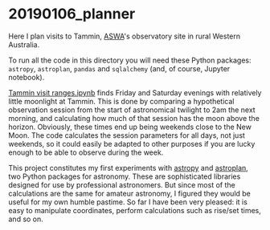 # 20190106_planner

Here I plan visits to Tammin, [ASWA](https://aswa-inc.org.au)'s observatory site in rural Western Australia.

To run all the code in this directory you will need these Python packages: `astropy`, `astroplan`, `pandas` and `sqlalchemy` (and, of course, Jupyter notebook).

[Tammin visit ranges.ipynb](https://github.com/mbertolacci/astronomy-notebooks/blob/master/20190106_planner/Tammin%20visit%20ranges.ipynb) finds Friday and Saturday evenings with relatively little moonlight at Tammin. This is done by comparing a hypothetical observation session from the start of astronomical twilight to 2am the next morning, and calculating how much of that session has the moon above the horizon. Obviously, these times end up being weekends close to the New Moon. The code calculates the session parameters for all days, not just weekends, so it could easily be adapted to other purposes if you are lucky enough to be able to observe during the week.

This project constitutes my first experiments with [astropy](http://docs.astropy.org/en/stable/index.html) and [astroplan](https://astroplan.readthedocs.io/en/latest/index.html), two Python packages for astronomy. These are sophisticated libraries designed for use by professional astronomers. But since most of the calculations are the same for amateur astronomy, I figured they would be useful for my own humble pastime. So far I have been very pleased: it is easy to manipulate coordinates, perform calculations such as rise/set times, and so on.
